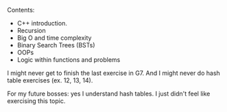 Contents:
- C++ introduction.
- Recursion
- Big O and time complexity
- Binary Search Trees (BSTs)
- OOPs
- Logic within functions and problems

I might never get to finish the last exercise in G7.
And I might never do hash table exercises (ex. 12, 13, 14).

For my future bosses: yes I understand hash tables. I just didn't feel
like exercising this topic.